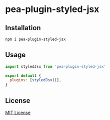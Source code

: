 # pea-plugin-styled-jsx

## Installation

```sh
npm i pea-plugin-styled-jsx
```

## Usage

```js
import styledJsx from 'pea-plugin-styled-jsx'

export default {
  plugins: [styledJsx()],
}
```

## License

[MIT License](https://github.com/forsigner/pea-plugins/blob/master/LICENSE)
